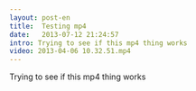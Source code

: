 ```yaml
---
layout: post-en
title:  Testing mp4
date:   2013-07-12 21:24:57
intro: Trying to see if this mp4 thing works
video: 2013-04-06 10.32.51.mp4
---
```


Trying to see if this mp4 thing works
